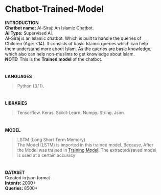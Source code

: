 # Chatbot-Trained-Model
**INTRODUCTION<br>**
**Chatbot name:** Al-Siraj: An Islamic Chatbot.<br>
**AI Type:** Supervised AI.<br>
Al-Siraj is an Islamic chatbot. Which is built to handle the queries of Children (Age: <14). It consists of basic Islamic queries which can help them understand more about Islam. As the queries are basic knowledge, which also can help non-muslims to get knowledge about Islam.<br>
**NOTE:** This is the **Trained model** of the chatbot.
#
**LANGUAGES**
> Python (3.11).
#
**LIBRARIES**
> Tensorflow.
> Keras.
> Scikit-Learn.
> Numpy.
> String.
> Json.
#
**MODEL**
> LSTM (Long Short Term Memory).<br>
The Model (LSTM) is imported in this trained model. Because, After the Model was trained in [Training Model](https://github.com/PersonXXIII/Chatbot-Training-Model). The extracted/saved model is used at a certain accuracy
#
**DATASET<br>**
Created in json format.<br>
**Intents:** 2000+<br>
**Queries:** 8500+
```
